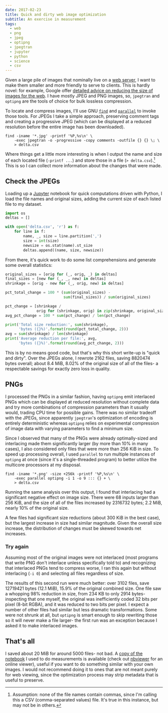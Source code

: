 ```yaml
---
date: 2017-02-23
title: Quick and dirty web image optimization
subtitle: An exercise in measurement
tags:
  - web
  - png
  - jpeg
  - optipng
  - jpegtran
  - jupyter
  - python
  - science
  - csv
---
```


Given a large pile of images that nominally live on a [web server][cemetech], I
want to make them smaller and more friendly to serve to clients. This is hardly
novel: for example, Google offer [detailed advice on reducing the size of images
for the web][google-advice]. I have mostly JPEG and PNG images, so, `jpegtran`
and `optipng` are the tools of choice for bulk lossless compression.

[cemetech]: https://www.cemetech.net/
[google-advice]: https://developers.google.com/web/fundamentals/performance/optimizing-content-efficiency/image-optimization

To locate and compress images, I'll use GNU [`find`][gnu-find] and
[`parallel`][gnu-parallel] to invoke those tools. For JPEGs I take a simple
approach, preserving comment tags and creating a progressive JPEG (which can be
displayed at a reduced resolution before the entire image has been downloaded).

[gnu-find]: https://www.gnu.org/software/findutils/
[gnu-parallel]: https://www.gnu.org/software/parallel/

    find -iname '*.jpg' -printf '%P,%s\n' \
        -exec jpegtran -o -progressive -copy comments -outfile {} {} \; \
        > delta.csv

Where things get a little more interesting is when I output the name and size of
each located file (`-printf ...`) and store those in a file (`>
delta.csv`).[^csv] This is so I can collect more information about the changes
that were made.

[^csv]: Assumption: none of the file names contain commas, since I'm calling
        this a CSV (comma-separated values) file. It's true in this instance,
        but may not be in others.

## Check the JPEGs

Loading up a [Jupyter][jupyter] notebook for quick computations driven with
Python, I load the file names and original sizes, adding the current size of
each listed file to my dataset.

[jupyter]: https://jupyter.org/

```python
import os
deltas = []

with open('delta.csv', 'r') as f:
    for line in f:
        name, _, size = line.partition(',')
        size = int(size)
        newsize = os.stat(name).st_size
        deltas.append((name, size, newsize))
```

From there, it's quick work to do some list comprehensions and generate some
overall statistics:

```python
original_sizes = [orig for (_, orig, _) in deltas]
final_sizes = [new for (_, _, new) in deltas]
shrinkage = [orig - new for (_, orig, new) in deltas]

pct_total_change = 100 * (sum(original_sizes) -
                          sum(final_sizes)) / sum(original_sizes)

pct_change = [shrinkage /
              orig for (shrinkage, orig) in zip(shrinkage, original_sizes)]
avg_pct_change = 100 * sum(pct_change) / len(pct_change)

print('Total size reduction:', sum(shrinkage),
      'bytes ({}%)'.format(round(pct_total_change, 2)))
avg = sum(shrinkage) / len(shrinkage)
print('Average reduction per file:', avg,
      'bytes ({}%)'.format(round(avg_pct_change, 2)))
```

This is by no means good code, but that's why this short write-up is "quick and
dirty". Over the JPEGs alone, I rewrote 2162 files, saving 8820474 bytes
overall; about 8.4 MiB, 8.02% of the original size of all of the files- a
respectable savings for exactly zero loss in quality.

## PNGs

I processed the PNGs in a similar fashion, having `optipng` emit interlaced
PNGs which can be displayed at reduced resolution without complete data and try
more combinations of compression parameters than it usually would, trading CPU
time for possible gains. There was no similar tradeoff with the JPEGs, since
apparently `jpegtran`'s optimization of encoding is entirely deterministic
whereas `optipng` relies on experimental compression of image data with varying
parameters to find a minimum size.

Since I observed that many of the PNGs were already optimally-sized and
interlacing made them significantly larger (by more than 10% in many cases), I
also considered only files that were more than 256 KiB in size. To speed up
processing overall, I used `parallel` to run multiple instances of `optipng` at
once (since it's a single-threaded program) to better utilize the multicore
processors at my disposal.

    find -iname '*.png' -size +256k -printf '%P,%s\n' \
        -exec parallel optipng -i 1 -o 9 ::: {} + \
        > delta.csv

Running the same analysis over this output, I found that interlacing had a
significant negative effect on image size. There were 68 inputs larger than 256
KiB, and the size of all of the files increased by 2316732 bytes; 2.2 MiB,
nearly 10% of the original size.

A few files had significant size reductions (about 300 KiB in the best case),
but the largest increase in size had similar magnitude. Given the overall size
increase, the distribution of changes must be skewed towards net increases.

### Try again

Assuming most of the original images were not interlaced (most programs that
write PNG don't interlace unless specifically told to) and recognizing that
interlaced PNGs tend to compress worse, I ran this again but without interlacing
(`-i 0`) and selecting all files regardless of size.

The results of this second run were much better: over 3102 files, save 12719421
bytes (12.1 MiB), 15.9% of the original combined size. One file saw a whopping
98% reduction in size, from 234 KB to only 2914 bytes- inspecting that one
myself, the original was inefficiently coded 32 bits per pixel (8-bit RGBA), and
it was reduced to two bits per pixel. I expect a number of other files had
similar but less dramatic transformations. Some were not shrunk at all, but
`optipng` is smart enough to skip rewriting those so it will never make a file
larger- the first run was an exception because I asked it to make interlaced
images.

## That's all

I saved about 20 MiB for around 5000 files- not bad. A [copy of the
notebook][notebook] I used to do measurements is available (check out
[nbviewer][nbviewer] for an online viewer), useful if you want to do something
similar with your own images. I would not recommend doing it to ones that are
not meant purely for web viewing, since the optimization process may strip
metadata that is useful to preserve.

[notebook]: /images/2017/image-optimization.ipynb
[nbviewer]: https://nbviewer.jupyter.org/
